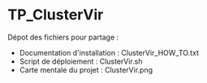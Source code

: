 # TP_ClusterVir



Dépot des fichiers pour partage :
  - Documentation d'installation : ClusterVir_HOW_TO.txt
  - Script de déploiement : ClusterVir.sh
  - Carte mentale du projet : ClusterVir.png

